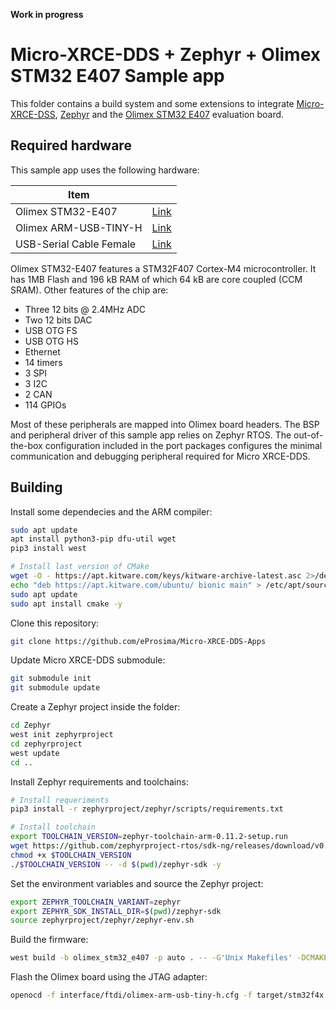 **Work in progress**

# Micro-XRCE-DDS + Zephyr + Olimex STM32 E407 Sample app

This folder contains a build system and some extensions to integrate [Micro-XRCE-DSS](https://micro-xrce-dds.readthedocs.io/en/latest/), [Zephyr](https://www.zephyrproject.org/) and the [Olimex STM32 E407](https://www.olimex.com/Products/ARM/ST/STM32-E407/open-source-hardware) evaluation board.


## Required hardware

This sample app uses the following hardware:

| Item | |
|---------------|----------------------------------------------------------|
| Olimex STM32-E407 | [Link](https://www.olimex.com/Products/ARM/ST/STM32-E407/open-source-hardware) |
| Olimex ARM-USB-TINY-H | [Link](https://www.olimex.com/Products/ARM/JTAG/ARM-USB-TINY-H/) |
| USB-Serial Cable Female | [Link](https://www.olimex.com/Products/Components/Cables/USB-Serial-Cable/USB-Serial-Cable-F/) |


Olimex STM32-E407 features a STM32F407 Cortex-M4 microcontroller. It has 1MB Flash and 196 kB RAM of which 64 kB are core coupled (CCM SRAM). Other features of the chip are:

- Three 12 bits @ 2.4MHz ADC
- Two 12 bits DAC
- USB OTG FS
- USB OTG HS
- Ethernet
- 14 timers
- 3 SPI
- 3 I2C
- 2 CAN
- 114 GPIOs

Most of these peripherals are mapped into Olimex board headers. The BSP and peripheral driver of this sample app relies on Zephyr RTOS. The out-of-the-box configuration included in the port packages configures the minimal communication and debugging peripheral required for Micro XRCE-DDS.

## Building

Install some dependecies and the ARM compiler:

```bash
sudo apt update
apt install python3-pip dfu-util wget
pip3 install west

# Install last version of CMake
wget -O - https://apt.kitware.com/keys/kitware-archive-latest.asc 2>/dev/null | sudo apt-key add -
echo "deb https://apt.kitware.com/ubuntu/ bionic main" > /etc/apt/sources.list.d/kitware.list
sudo apt update
sudo apt install cmake -y
```


Clone this repository:

```bash
git clone https://github.com/eProsima/Micro-XRCE-DDS-Apps
```

Update Micro XRCE-DDS submodule:

```bash
git submodule init
git submodule update
```

Create a Zephyr project inside the folder:

```bash
cd Zephyr
west init zephyrproject
cd zephyrproject
west update
cd ..
```

Install Zephyr requirements and toolchains:

```bash
# Install requeriments
pip3 install -r zephyrproject/zephyr/scripts/requirements.txt

# Install toolchain
export TOOLCHAIN_VERSION=zephyr-toolchain-arm-0.11.2-setup.run
wget https://github.com/zephyrproject-rtos/sdk-ng/releases/download/v0.11.2/$TOOLCHAIN_VERSION
chmod +x $TOOLCHAIN_VERSION
./$TOOLCHAIN_VERSION -- -d $(pwd)/zephyr-sdk -y
```

Set the environment variables and source the Zephyr project:

```bash
export ZEPHYR_TOOLCHAIN_VARIANT=zephyr
export ZEPHYR_SDK_INSTALL_DIR=$(pwd)/zephyr-sdk
source zephyrproject/zephyr/zephyr-env.sh
```

Build the firmware:

```bash
west build -b olimex_stm32_e407 -p auto . -- -G'Unix Makefiles' -DCMAKE_VERBOSE_MAKEFILE=ON
```

Flash the Olimex board using the JTAG adapter:

```bash
openocd -f interface/ftdi/olimex-arm-usb-tiny-h.cfg -f target/stm32f4x.cfg -c init -c "reset halt" -c "flash write_image erase build/microxrceddsapp.bin 0x08000000" -c "reset" -c "exit"
```